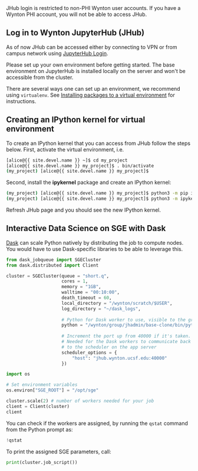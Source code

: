 <div class="alert alert-warning" role="alert" markdown="1">
JHub login is restricted to non-PHI Wynton user accounts. If you have a Wynton PHI account, you will not be able to access JHub.
</div>

## Log in to Wynton JupyterHub (JHub)

As of now JHub can be accessed either by connecting to VPN or from campus network using [JupyterHub Login](https://jhub.wynton.ucsf.edu/hub/login).

Please set up your own environment before getting started. The base environment on JupyterHub is installed locally on the server and won't be accessible from the cluster. 

There are several ways one can set up an environment, we recommend using `virtualenv`. See [Installing packages to a virtual environment](/hpc/howto/python.html#2-installing-to-a-virtual-environment-aka-virtualenv) for instructions.


## Creating an IPython kernel for virtual environment

To create an IPython kernel that you can access from JHub follow the steps below.
First, activate the virtual environment, i.e.

```sh
[alice@{{ site.devel.name }} ~]$ cd my_project
[alice@{{ site.devel.name }} my_project]$ . bin/activate
(my_project) [alice@{{ site.devel.name }} my_project]$ 
```

Second, install the **ipykernel** package and create an IPython kernel:

```sh
(my_project) [alice@{{ site.devel.name }} my_project]$ python3 -m pip install ipykernel
(my_project) [alice@{{ site.devel.name }} my_project]$ python3 -m ipykernel install --user --name=<my_project>
```

Refresh JHub page and you should see the new IPython kernel. 


## Interactive Data Science on SGE with Dask

[Dask] can scale Python natively by distributing the job to compute nodes. You would have to use Dask-specific libraries to be able to leverage this. 

```python
from dask_jobqueue import SGECluster
from dask.distributed import Client

cluster = SGECluster(queue = "short.q",
                     cores = 1,
                     memory = "1GB",
                     walltime = "00:10:00",
                     death_timeout = 60,
                     local_directory = "/wynton/scratch/$USER",
                     log_directory = "~/dask_logs",
                     
                     # Python for Dask worker to use, visible to the grid nodes
                     python = "/wynton/group/jhadmin/base-clone/bin/python",
                     
                     # Increment the port up from 40000 if it's taken. 
                     # Needed for the Dask workers to communicate back
                     # to the scheduler on the app server
                     scheduler_options = {
                         "host": "jhub.wynton.ucsf.edu:40000"
                     })
```

```python
import os

# Set environment variables
os.environ["SGE_ROOT"] = "/opt/sge"
```

```python
cluster.scale(2) # number of workers needed for your job
client = Client(cluster)
client
```

You can check if the workers are assigned, by running the `qstat` command from the Python prompt as:

```python
!qstat
```

To print the assigned SGE parameters, call:

```python
print(cluster.job_script())
```


[Dask]: https://www.dask.org

